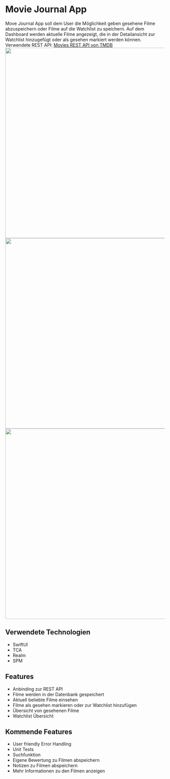 # Movie Journal App

Move Journal App soll dem User die Möglichkeit geben gesehene Filme abzuspeichern oder Filme auf die Watchlist zu speichern. 
Auf dem Dashboard werden aktuelle Filme angezeigt, die in der Detailansicht zur Watchlist hinzugefügt oder als gesehen markiert werden können.
Verwendete REST API: [Movies REST API von TMDB](https://developer.themoviedb.org/reference/intro/getting-started)
<img src="https://github.com/myuqa22/movieJournal/assets/52576264/3350a996-8ab2-41df-90d3-40c66dbb7218" height="600">
<img src="https://github.com/myuqa22/movieJournal/assets/52576264/45472eaf-9a05-4a6f-bcf0-d26d2e948847" height="600">
<img src="https://github.com/myuqa22/movieJournal/assets/52576264/712d9fd4-218f-451b-8402-14fa3340d749" height="600">

## Verwendete Technologien
- SwiftUI
- TCA
- Realm
- SPM

## Features
- Anbinding zur REST API
- Filme werden in der Datenbank gespeichert
- Aktuell beliebte Filme einsehen
- Filme als gesehen markieren oder zur Watchlist hinzufügen
- Übersicht von gesehenen Filme
- Watchlist Übersicht
## Kommende Features
- User friendly Error Handling
- Unit Tests
- Suchfunktion
- Eigene Bewertung zu Filmen abspeichern
- Notizen zu Filmen abspeichern
- Mehr Informationen zu den Filmen anzeigen

